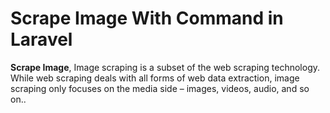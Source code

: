 # Scrape Image With Command in Laravel

**Scrape Image**, Image scraping is a subset of the web scraping technology. While web scraping deals with all forms of web data extraction, image scraping only focuses on the media side – images, videos, audio, and so on..
